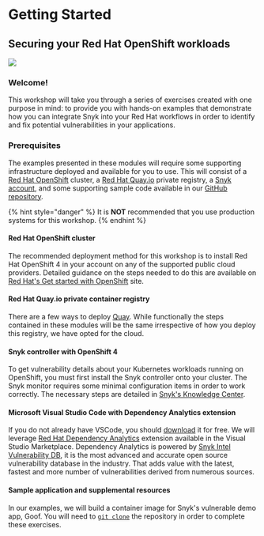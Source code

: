 # Getting Started

## Securing your Red Hat OpenShift workloads

![](https://partner-workshop-assets.s3.us-east-2.amazonaws.com/redhat-snyk-pipeline%20\(1\).png)

### Welcome!

This workshop will take you through a series of exercises created with one purpose in mind: to provide you with hands-on examples that demonstrate how you can integrate Snyk into your Red Hat workflows in order to identify and fix potential vulnerabilities in your applications.

### Prerequisites

The examples presented in these modules will require some supporting infrastructure deployed and available for you to use. This will consist of a [Red Hat OpenShift](http://try.openshift.com/) cluster, a [Red Hat Quay.io](https://quay.io/) private registry, a [Snyk account](https://app.snyk.io/login), and some supporting sample code available in our [GitHub repository](https://github.com/snyk-partners/patterns-library-redhat).

{% hint style="danger" %}
It is **NOT** recommended that you use production systems for this workshop.
{% endhint %}

#### Red Hat OpenShift cluster

The recommended deployment method for this workshop is to install Red Hat OpenShift 4 in your account on any of the supported public cloud providers. Detailed guidance on the steps needed to do this are available on [Red Hat's Get started with OpenShift](https://www.openshift.com/try) site.

#### Red Hat Quay.io private container registry

There are a few ways to deploy [Quay](https://quay.io/). While functionally the steps contained in these modules will be the same irrespective of how you deploy this registry, we have opted for the cloud.

#### Snyk controller with OpenShift 4

To get vulnerability details about your Kubernetes workloads running on OpenShift, you must first install the Snyk controller onto your cluster. The Snyk monitor requires some minimal configuration items in order to work correctly. The necessary steps are detailed in [Snyk's Knowledge Center](https://support.snyk.io/hc/en-us/articles/360006548317#UUID-7b1c8c43-51a6-d807-5623-e2338f830623).

#### Microsoft Visual Studio Code with Dependency Analytics extension

If you do not already have VSCode, you should [download](https://code.visualstudio.com/download) it for free. We will leverage [Red Hat Dependency Analytics](https://marketplace.visualstudio.com/items?itemName=redhat.fabric8-analytics) extension available in the Visual Studio Marketplace. Dependency Analytics is powered by [Snyk Intel Vulnerability DB](https://snyk.io/product/vulnerability-database/), it is the most advanced and accurate open source vulnerability database in the industry. That adds value with the latest, fastest and more number of vulnerabilities derived from numerous sources.

#### Sample application and supplemental resources

In our examples, we will build a container image for Snyk's vulnerable demo app, Goof. You will need to [`git clone`](https://github.com/snyk-partners/patterns-library-redhat.git) the repository in order to complete these exercises.

